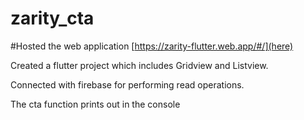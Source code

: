 # zarity_cta

#Hosted the web application [https://zarity-flutter.web.app/#/](here)

Created a flutter project which includes Gridview and Listview. 

Connected with firebase for performing read operations. 

The cta function prints out in the console




